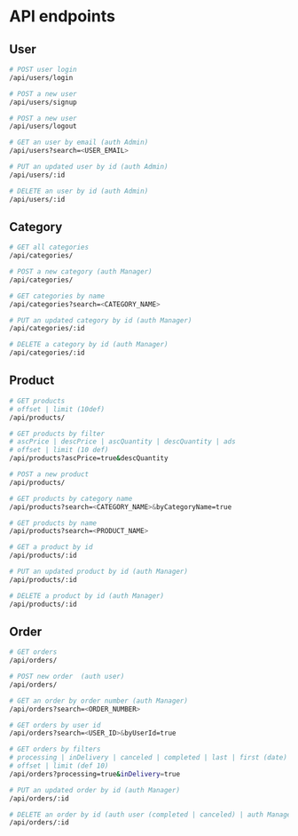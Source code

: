 # API endpoints

## User

```bash
# POST user login
/api/users/login
```

```bash
# POST a new user
/api/users/signup
```

```bash
# POST a new user
/api/users/logout
```

```bash
# GET an user by email (auth Admin)
/api/users?search=<USER_EMAIL>
```

```bash
# PUT an updated user by id (auth Admin)
/api/users/:id
```

```bash
# DELETE an user by id (auth Admin)
/api/users/:id
```

## Category

```bash
# GET all categories
/api/categories/
```

```bash
# POST a new category (auth Manager)
/api/categories/
```

```bash
# GET categories by name
/api/categories?search=<CATEGORY_NAME>
```

```bash
# PUT an updated category by id (auth Manager)
/api/categories/:id
```

```bash
# DELETE a category by id (auth Manager)
/api/categories/:id
```

## Product

```bash
# GET products
# offset | limit (10def)
/api/products/
```

```bash
# GET products by filter
# ascPrice | descPrice | ascQuantity | descQuantity | ads
# offset | limit (10 def)
/api/products?ascPrice=true&descQuantity
```

```bash
# POST a new product
/api/products/
```

```bash
# GET products by category name
/api/products?search=<CATEGORY_NAME>&byCategoryName=true
```

```bash
# GET products by name
/api/products?search=<PRODUCT_NAME>
```

```bash
# GET a product by id
/api/products/:id
```

```bash
# PUT an updated product by id (auth Manager)
/api/products/:id
```

```bash
# DELETE a product by id (auth Manager)
/api/products/:id
```

## Order

```bash
# GET orders
/api/orders/
```

```bash
# POST new order  (auth user)
/api/orders/
```

```bash
# GET an order by order number (auth Manager)
/api/orders?search=<ORDER_NUMBER>
```

```bash
# GET orders by user id
/api/orders?search=<USER_ID>&byUserId=true
```

```bash
# GET orders by filters
# processing | inDelivery | canceled | completed | last | first (date)
# offset | limit (def 10)
/api/orders?processing=true&inDelivery=true
```

```bash
# PUT an updated order by id (auth Manager)
/api/orders/:id
```

```bash
# DELETE an order by id (auth user (completed | canceled) | auth Manager)
/api/orders/:id
```
